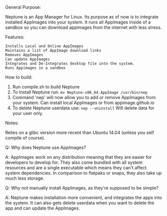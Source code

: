 General Purpose:

Neptune is an App Manager for Linux. Its purpose as of now is to integrate installed AppImages into your system. It runs all AppImages inside of a sandbox so you can download appimages from the internet with less stress.

Features:

    Installs Local and Online AppImages
    Maintains a list of AppImage download links
    Removes AppImages
    Can update AppImages
    Integrates and De-Integrates desktop file into the system.
    Runs Appimages in a sandbox 

How to build:

1. 
    Run compile.sh to build Neptune
2. 
    To Install Neptune run: `mv Neptune-x86_64.AppImage /usr/bin/nep`
3. 
    Command 'nep' will now allow you to add or remove AppImages from your system. Can install local AppImages or from appimage.github.io
4. 
    To delete Neptune userdata use: `nep --uninstall` Will delete data for your user only.

Notes: 

Relies on a glibc version more recent than Ubuntu 14.04 (unless you self compile of course).

Q: Why does Neptune use AppImages?

A: AppImages work on any distribution meaning that they are easier for developers to develop for. They also come bundled with all system resources and are a single executable which means they can't affect system dependencies. In comparison to flatpaks or snaps, they also take up much less storage. 

Q: Why not manually install AppImages, as they're supposed to be simple?

A: Neptune makes installation more convenient, and integrates the apps into the system. It can also gets delete userdata when you want to delete the app and can update the AppImages.
